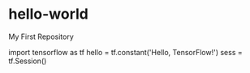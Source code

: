 # hello-world
My First Repository


import tensorflow as tf
hello = tf.constant('Hello, TensorFlow!')
sess = tf.Session()
